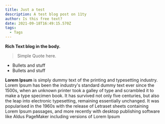 ```yaml
---
title: Just a test
description: A test blog post on 11ty
author: Is this free text?
date: 2021-09-18T16:49:15.570Z
tags:
  - Tags
---
```

**Rich Text blog in the body.**

> Simple Quote here. 

* Bullets and stuff
* Bullets and stuff

**Lorem Ipsum** is simply dummy text of the printing and typesetting industry. Lorem Ipsum has been the industry's standard dummy text ever since the 1500s, when an unknown printer took a galley of type and scrambled it to make a type specimen book. It has survived not only five centuries, but also the leap into electronic typesetting, remaining essentially unchanged. It was popularised in the 1960s with the release of Letraset sheets containing Lorem Ipsum passages, and more recently with desktop publishing software like Aldus PageMaker including versions of Lorem Ipsum